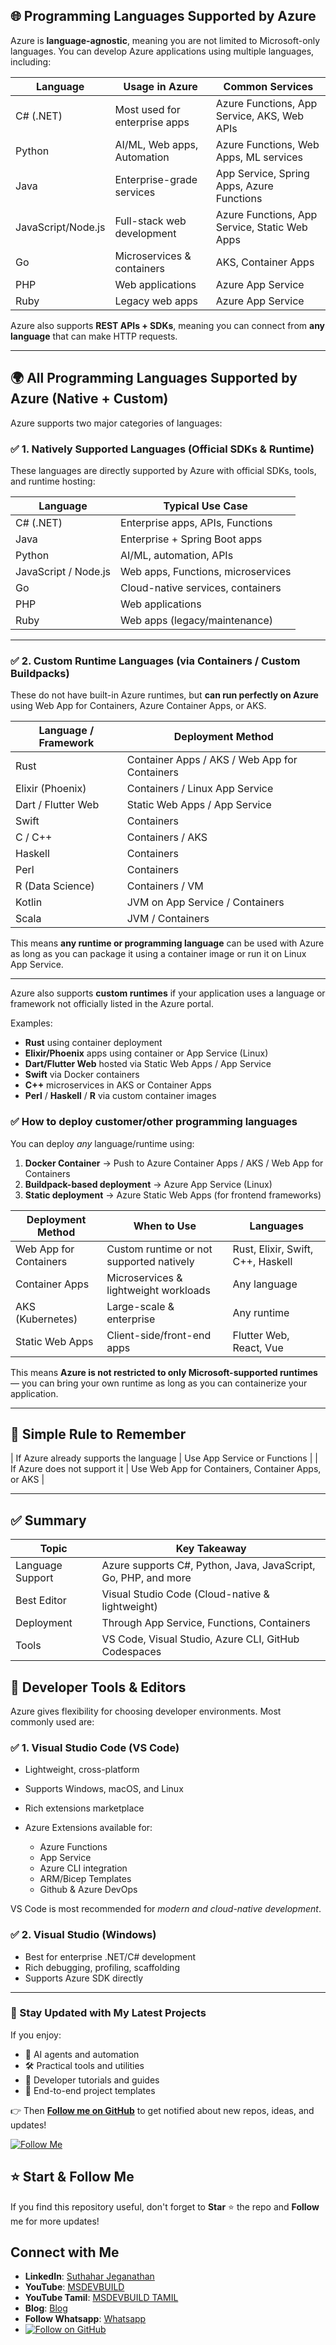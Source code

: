 ## 🌐 Programming Languages Supported by Azure

Azure is **language-agnostic**, meaning you are not limited to Microsoft-only languages. You can develop Azure applications using multiple languages, including:

| Language           | Usage in Azure                | Common Services                               |
| ------------------ | ----------------------------- | --------------------------------------------- |
| C# (.NET)          | Most used for enterprise apps | Azure Functions, App Service, AKS, Web APIs   |
| Python             | AI/ML, Web apps, Automation   | Azure Functions, Web Apps, ML services        |
| Java               | Enterprise-grade services     | App Service, Spring Apps, Azure Functions     |
| JavaScript/Node.js | Full-stack web development    | Azure Functions, App Service, Static Web Apps |
| Go                 | Microservices & containers    | AKS, Container Apps                           |
| PHP                | Web applications              | Azure App Service                             |
| Ruby               | Legacy web apps               | Azure App Service                             |

Azure also supports **REST APIs + SDKs**, meaning you can connect from **any language** that can make HTTP requests.

---
## 🌍 All Programming Languages Supported by Azure (Native + Custom)

Azure supports two major categories of languages:

### ✅ 1. **Natively Supported Languages (Official SDKs & Runtime)**

These languages are directly supported by Azure with official SDKs, tools, and runtime hosting:

| Language             | Typical Use Case                   |
| -------------------- | ---------------------------------- |
| C# (.NET)            | Enterprise apps, APIs, Functions   |
| Java                 | Enterprise + Spring Boot apps      |
| Python               | AI/ML, automation, APIs            |
| JavaScript / Node.js | Web apps, Functions, microservices |
| Go                   | Cloud-native services, containers  |
| PHP                  | Web applications                   |
| Ruby                 | Web apps (legacy/maintenance)      |

---

### ✅ 2. **Custom Runtime Languages (via Containers / Custom Buildpacks)**

These do not have built-in Azure runtimes, but **can run perfectly on Azure** using Web App for Containers, Azure Container Apps, or AKS.

| Language / Framework | Deployment Method                             |
| -------------------- | --------------------------------------------- |
| Rust                 | Container Apps / AKS / Web App for Containers |
| Elixir (Phoenix)     | Containers / Linux App Service                |
| Dart / Flutter Web   | Static Web Apps / App Service                 |
| Swift                | Containers                                    |
| C / C++              | Containers / AKS                              |
| Haskell              | Containers                                    |
| Perl                 | Containers                                    |
| R (Data Science)     | Containers / VM                               |
| Kotlin               | JVM on App Service / Containers               |
| Scala                | JVM / Containers                              |

This means **any runtime or programming language** can be used with Azure as long as you can package it using a container image or run it on Linux App Service.

---

Azure also supports **custom runtimes** if your application uses a language or framework not officially listed in the Azure portal.

Examples:

* **Rust** using container deployment
* **Elixir/Phoenix** apps using container or App Service (Linux)
* **Dart/Flutter Web** hosted via Static Web Apps / App Service
* **Swift** via Docker containers
* **C++** microservices in AKS or Container Apps
* **Perl** / **Haskell** / **R** via custom container images

### ✅ How to deploy customer/other programming languages

You can deploy *any* language/runtime using:

1. **Docker Container** → Push to Azure Container Apps / AKS / Web App for Containers
2. **Buildpack-based deployment** → Azure App Service (Linux)
3. **Static deployment** → Azure Static Web Apps (for frontend frameworks)

| Deployment Method      | When to Use                              | Languages                         |
| ---------------------- | ---------------------------------------- | --------------------------------- |
| Web App for Containers | Custom runtime or not supported natively | Rust, Elixir, Swift, C++, Haskell |
| Container Apps         | Microservices & lightweight workloads    | Any language                      |
| AKS (Kubernetes)       | Large-scale & enterprise                 | Any runtime                       |
| Static Web Apps        | Client-side/front-end apps               | Flutter Web, React, Vue           |

This means **Azure is not restricted to only Microsoft-supported runtimes** — you can bring your own runtime as long as you can containerize your application.

---
## 🧩 Simple Rule to Remember

| If Azure already supports the language | Use App Service or Functions |
| If Azure does not support it | Use Web App for Containers, Container Apps, or AKS |

---

## ✅ Summary

| Topic            | Key Takeaway                                                   |
| ---------------- | -------------------------------------------------------------- |
| Language Support | Azure supports C#, Python, Java, JavaScript, Go, PHP, and more |
| Best Editor      | Visual Studio Code (Cloud-native & lightweight)                |
| Deployment       | Through App Service, Functions, Containers                     |
| Tools            | VS Code, Visual Studio, Azure CLI, GitHub Codespaces           |

## 🧰 Developer Tools & Editors

Azure gives flexibility for choosing developer environments. Most commonly used are:

### ✅ 1. Visual Studio Code (VS Code)

* Lightweight, cross-platform
* Supports Windows, macOS, and Linux
* Rich extensions marketplace
* Azure Extensions available for:

  * Azure Functions
  * App Service
  * Azure CLI integration
  * ARM/Bicep Templates
  * Github & Azure DevOps

VS Code is most recommended for *modern and cloud-native development*.

### ✅ 2. Visual Studio (Windows)

* Best for enterprise .NET/C# development
* Rich debugging, profiling, scaffolding
* Supports Azure SDK directly

---

### 🔔 Stay Updated with My Latest Projects

If you enjoy:
- 🧠 AI agents and automation
- 🛠️ Practical tools and utilities
- 📘 Developer tutorials and guides
- 🚀 End-to-end project templates

👉 Then **[Follow me on GitHub](https://github.com/jssuthahar)** to get notified about new repos, ideas, and updates!

[![Follow Me](https://img.shields.io/github/followers/jssuthahar?label=Follow&style=social)](https://github.com/jssuthahar)

## ⭐ Start & Follow Me
If you find this repository useful, don't forget to **Star** ⭐ the repo and **Follow** me for more updates!

 ## Connect with Me
- **LinkedIn**: [Suthahar Jeganathan](https://www.linkedin.com/in/jssuthahar/)
- **YouTube**: [MSDEVBUILD](https://www.youtube.com/@MSDEVBUILD)
- **YouTube Tamil**: [MSDEVBUILD TAMIL](https://www.youtube.com/@MSDEVBUILDTamil)
- **Blog**: [Blog](https://www.msdevbuild.com/)
- **Follow Whatsapp**: [Whatsapp](https://www.whatsapp.com/channel/0029Va5j2rHEFeXcTlUhQB0J)
- [![Follow on GitHub](https://img.shields.io/github/followers/jssuthahar?label=Follow&style=social)](https://github.com/jssuthahar)





